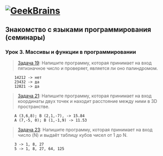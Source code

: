 # [![GeekBrains](https://frontend-scripts.hb.bizmrg.com/unique-hf/svg/logo.svg)](https://gb.ru)

## Знакомство с языками программирования (семинары)

### Урок 3. Массивы и функции в программировании

> [Задача 19](https://github.com/XYI7I/GeekBrains/blob/main/Geek/C%23/lesson3/HW/task1/Program.cs):  Напишите программу, которая принимает на вход пятизначное число и проверяет, является ли оно палиндромом.

        14212 -> нет
        23432 -> да
        12821 -> да

> [Задача 21](https://github.com/XYI7I/GeekBrains/tree/main/Geek/C%23/lesson3/HW/task2/Program.cs): Напишите программу, которая принимает на вход координаты двух точек и находит расстояние между ними в 3D пространстве.

        A (3,6,8); B (2,1,-7), -> 15.84
        A (7,-5, 0); B (1,-1,9) -> 11.53

> [Задача 23](https://github.com/XYI7I/GeekBrains/tree/main/Geek/C%23/lesson3/HW/task3/Program.cs): Напишите программу, которая принимает на вход число (N) и выдаёт таблицу кубов чисел от 1 до N.

        3 -> 1, 8, 27
        5 -> 1, 8, 27, 64, 125